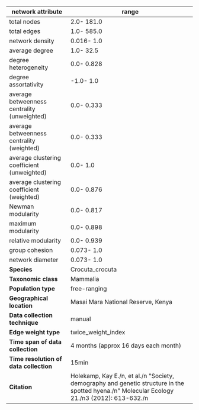 network attribute|range
---|---
total nodes|2.0- 181.0
total edges|1.0- 585.0
network density|0.016- 1.0
average degree|1.0- 32.5
degree heterogeneity|0.0- 0.828
degree assortativity|-1.0- 1.0
average betweenness centrality (unweighted)|0.0- 0.333
average betweenness centrality (weighted)|0.0- 0.333
average clustering coefficient (unweighted)|0.0- 1.0
average clustering coefficient (weighted)|0.0- 0.876
Newman modularity|0.0- 0.817
maximum modularity|0.0- 0.898
relative modularity|0.0- 0.939
group cohesion|0.073- 1.0
network diameter|0.073- 1.0
**Species**| Crocuta_crocuta
**Taxonomic class**| Mammalia
**Population type**| free-ranging
**Geographical location**| Masai Mara National Reserve, Kenya
**Data collection technique**| manual 
**Edge weight type**| twice_weight_index
**Time span of data collection**| 4 months (approx 16 days each month)
**Time resolution of data collection**| 15min
**Citation**| Holekamp, Kay E./n, et al./n "Society, demography and genetic structure in the spotted hyena./n" Molecular Ecology 21./n3 (2012): 613-632./n